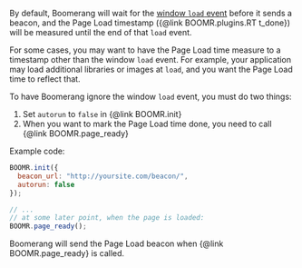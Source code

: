 By default, Boomerang will wait for the
[window `load` event](https://developer.mozilla.org/en-US/docs/Web/Events/load)
before it sends a beacon, and the Page Load timestamp ({@link BOOMR.plugins.RT t_done})
will be measured until the end of that `load` event.

For some cases, you may want to have the Page Load time measure to a timestamp
other than the window `load` event.  For example, your application may load
additional libraries or images at `load`, and you want the Page Load time to
reflect that.

To have Boomerang ignore the window `load` event, you must do two things:

1. Set `autorun` to `false` in {@link BOOMR.init}
2. When you want to mark the Page Load time done, you need to call
    {@link BOOMR.page_ready}

Example code:

```javascript
BOOMR.init({
  beacon_url: "http://yoursite.com/beacon/",
  autorun: false
});

// ...
// at some later point, when the page is loaded:
BOOMR.page_ready();
```

Boomerang will send the Page Load beacon when {@link BOOMR.page_ready} is called.
